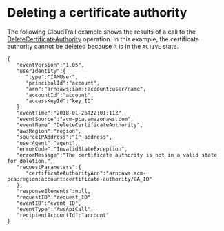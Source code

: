 # Deleting a certificate authority<a name="CT-DeleteCA"></a>

The following CloudTrail example shows the results of a call to the [DeleteCertificateAuthority](https://docs.aws.amazon.com/privateca/latest/APIReference/API_DeleteCertificateAuthority.html) operation\. In this example, the certificate authority cannot be deleted because it is in the `ACTIVE` state\. 

```
{
   "eventVersion":"1.05",
   "userIdentity":{
      "type":"IAMUser",
      "principalId":"account",
      "arn":"arn:aws:iam::account:user/name",
      "accountId":"account",
      "accessKeyId":"key_ID"
   },
   "eventTime":"2018-01-26T22:01:11Z",
   "eventSource":"acm-pca.amazonaws.com",
   "eventName":"DeleteCertificateAuthority",
   "awsRegion":"region",
   "sourceIPAddress":"IP_address",
   "userAgent":"agent",
   "errorCode":"InvalidStateException",
   "errorMessage":"The certificate authority is not in a valid state for deletion.",
   "requestParameters":{
      "certificateAuthorityArn":"arn:aws:acm-pca:region:account:certificate-authority/CA_ID"
   },
   "responseElements":null,
   "requestID":"request_ID",
   "eventID":"event_ID",
   "eventType":"AwsApiCall",
   "recipientAccountId":"account"
}
```